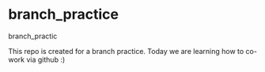 # branch_practice
branch_practic

This repo is created for a branch practice. 
Today we are learning how to co-work via github :)
